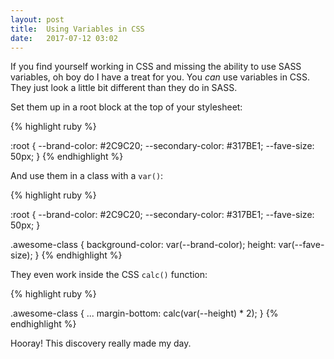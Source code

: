 ```yaml
---
layout: post
title:  Using Variables in CSS
date:   2017-07-12 03:02
---
```


If you find yourself working in CSS and missing the ability to use SASS variables, oh boy do I have a treat for you. You <em>can</em> use variables in CSS. They just look a little bit different than they do in SASS.

Set them up in a root block at the top of your stylesheet:

{% highlight ruby %}

:root {
  --brand-color: #2C9C20;
  --secondary-color: #317BE1;
  --fave-size: 50px;
}
{% endhighlight %}

And use them in a class with a <code>var()</code>:

{% highlight ruby %}


:root {
  --brand-color: #2C9C20;
  --secondary-color: #317BE1;
  --fave-size: 50px;
}

.awesome-class {
    background-color: var(--brand-color);
    height: var(--fave-size);
}
{% endhighlight %}

They even work inside the CSS <code>calc()</code> function:

{% highlight ruby %}

.awesome-class {
    ...
    margin-bottom: calc(var(--height) * 2);
}
{% endhighlight %}

Hooray! This discovery really made my day.